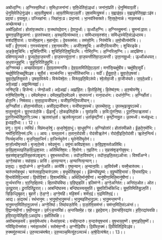 

  
अबो॑ध्य॒ग्नि:। अ॒ग्निस्स॒मिधा॑। स॒मिधा॒जना॑नां। स॒मि॒धेति॑सं॒ऽइधा॑। जना॑नां॒प्रति॑। धे॒नुम्मि॑वाय॒तीं। धे॒नुमि॒वेति॑धे॒नुंऽइ॑व। आ॒य॒तीमु॒षासं॑। आ॒य॒तीमित्या॒ऽय॒तीं। उ॒ष॒समित्यु॒षसं॑।। य॒ह्वाइ॑व॒प्र। य॒ह्वाइ॒वेति॑य॒ह्वा:ऽइ॑व। प्रव॒यां। व॒यामुत्। उज्जिहा॑ना:। जिहा॑ना॒:प्र। प्रभा॒नव॑:। भा॒नव॑स्सिस्रते। सि॒स्र॒ते॒नाकं॑। नाक॒मच्छ॑। अच्छेत्यच्छ॑।।  
अबो॑धि॒होता॑। होता॑य॒जथा॑य। य॒जथा॑यदे॒वान्। दे॒वानू॒र्ध्व:। ऊ॒र्ध्वोअ॒ग्नि:। अ॒ग्निस्सु॒मना॑:। सु॒मना॑:प्रा॒त:। सु॒मना॒इति॑सु॒ऽमना॑:। प्रा॒तर॑स्थात्। अ॒स्था॒दित्य॑स्थात्।। समि॑ध्दस्य॒रुश॑त्। समि॑ध्द॒स्येति॒संऽइ॑ध्दस्य। रुश॑दर्शि॒पाज॑:। पाजो॑म॒हान्। म॒हान्दे॒व:। दे॒वस्तम॑स:। तम॑सो॒नि:। निर॑मोचि। अ॒मो॒चीत्य॑मोचि।।  
यदीं॑। ईं॒ग॒णस्य॑। ग॒णस्य॑रश॒नां। र॒श॒नामजी॑ग:। अजी॑ग॒श्शुचि॑:। अजी॑ग॒रित्यजी॑ग:। शुचि॑रङ्के। अ॒ङ्के॒शुचि॑भि:। शुचि॑भि॒र्गोभि॑:। शुचि॑भि॒रिति॒शुचि॑ऽभि:। गोभि॑र॒ग्नि:। अ॒ग्निरित्य॒ग्नि:।। आद्दक्षि॑णा। दक्षि॑णायुज्यते। यु॒ज्य॒ते॒वा॒ज॒यन्ती॑। वा॒ज॒यन्त्यु॑त्ता॒नां। वा॒ज॒यन्तीति॑वा॒ज॒ऽयन्ती॑। उ॒त्ता॒नामू॒र्ध्व:। ऊ॒र्ध्वोअ॑धयत्। अ॒ध॒यज्जु॒हूभि॑:। जु॒हूभि॒रिति॑जु॒हूभि॑:।।  
अ॒ग्निमच्छ॑। अच्छा॑देवय॒तां। दे॒व॒य॒ताम्मनां॑सि। दे॒व॒य॒तामिति॑दे॒व॒ऽय॒तां। मनां॑सि॒चक्षूं॑षीव। चक्षूं॑षीव॒सूर्ये॑। चक्षूं॑षी॒वेति॒चक्षूं॑षिऽइव। सूर्ये॒सं। सञ्च॑रन्ति। च॒र॒न्तीति॑चरन्ति।। यदीं॑। ईं॒सु॒वा॒ते॒। सु॒वा॒ते॒उ॒षसा॑। सु॒वा॒ते॒इति॑सुवाते। उ॒षसा॒विरू॑पे। विरू॑पेश्वे॒त:। विरू॑प॒इति॒विऽरू॑पे। श्वे॒तोवा॒जी। वा॒जीज॑यते। ज॒य॒ते॒अग्रे॑। अग्रे॒अह्नां॑। अह्ना॒मित्यह्नां॑।।  
जनि॑ष्ट॒हि। हिजेन्य॑:। जेन्यो॒अग्रे॑। अग्रे॒अह्नां॑। अह्नां॑हि॒त:। हि॒तोहि॒तेषु॑। हि॒तेष्व॑रु॒ष:। अ॒रु॒षोवने॑षु। वने॒ष्विति॒वने॑षु।। दमे॑दमेस॒प्त। दमे॑दम॒इति॒दमे॑ऽदमे। स॒प्तरत्ना॑। रत्ना॒दधा॑न:। दधा॑नो॒ग्नि:। अ॒ग्निर्होता॑। होता॒नि। निष॑साद। स॒सा॒दा॒यजी॑यान्। यजी॑या॒निति॒यजी॑यान्।।  
अ॒ग्निर्होता॑। होता॒न्य॑सीदत्। असी॑द॒द्यजी॑यान्। यजी॑यानु॒पस्थे॑। उ॒पस्थे॑मा॒तु:। उ॒पस्थ॒इत्यु॒पऽस्थे॑। मा॒तुस्सु॑र॒भे। सु॒र॒भाउ॑लो॒के। ऊँ॒इत्यूँ॑। लो॒कइति॑लो॒के।। युवा॑क॒वि:। क॒वि:पु॑रुनि॒ष्ठ:। पु॒रु॒नि॒ष्ठऋ॒तावा॑। पु॒रु॒नि॒स्थेति॑पु॒रु॒नि॒:ऽस्थ। ऋ॒तावा॑ध॒र्ता। ऋ॒तवेत्यृ॒तऽवा॑। ध॒र्ताकृ॑ष्टी॒नां। कृ॒ष्टी॒नामु॒त। उ॒तमध्ये॑। मध्य॑इ॒ध्द:। इ॒ध्दइती॒ध्द:।। 12।।  
प्रणु। ऩुत्यं। त्यंविप्रं॑। विप्र॑मध्व॒रेषु॑। अ॒ध्व॒रेषु॑सा॒धुं। सा॒धुम॒ग्निं। अ॒ग्निहोता॑रं। होता॑रमीळते। ई॒ळ॒ते॒न॒मो॑भि:। नमो॑भि॒रिति॒नम॑:ऽभि:।। आय:। यस्त॒तान॑। त॒तान॒रोद॑सी। रोद॑सीऋ॒तेन॑। रोद॑सी॒इति॒रोद॑सी। ऋ॒तेन॒नित्यं॑। नित्यं॑मृजन्ति। मृ॒ज॒न्ति॒वा॒जिनं॑। वा॒जिनं॑घृ॒तेन॑। घृ॒तेनेति॑घृ॒तेन॑।।  
मा॒र्जा॒ल्यो॑मृज्यते। मृ॒ज्य॒ते॒स्वे। स्वेदमू॑ना:। दमू॑ना:कविप्रश॒स्त:। क॒वि॒प्र॒श॒स्तोअति॑थि:। क॒वि॒प्र॒श॒स्तइति॑क॒वि॒ऽप्र॒श॒स्त:। अति॑थिश्शि॒व:। शि॒वोन॑:। न॒इति॑न:।। स॒हस्र॑शृङ्गोवृष॒भ:। स॒हस्र॑शृङ्ग॒इति॑स॒हस्र॑ऽशृङ्ग:। वृ॒ष॒भस्तदो॑जा:। तदो॑जा॒विश्वा॑न्। तदो॑जा॒इति॒तत्ऽओ॑जा:। विश्वाँ॑अग्ने। अ॒ग्ने॒सह॑सा। सह॑सा॒प्र। प्रासि॑। अ॒स्य॒न्यान्। अ॒न्यानित्य॒न्यान्।।  
प्रस॒द्य:। स॒द्योअ॑ग्ने। अ॒ग्ने॒अति॑। अत्ये॑षि। ए॒ष्य॒न्यान्। अ॒न्याना॒वि:। आ॒विर्यस्मै॑। यस्मै॒चारु॑तम:। चारु॑तमोब॒भूथ॑। चारु॑तम॒इति॒चारु॑ऽतम:। ब॒भूथेति॑ब॒भूथ॑।। ई॒ळेण्यो॑वपु॒ष्य॑:। व॒पु॒ष्यो॑वि॒भावा॑। वि॒भावा॑प्रि॒य:। वि॒भावेति॑वि॒ऽभावा॑। प्रि॒योवि॒शां। वि॒शामति॑थि:। अथि॑ति॒र्मानु॑षीणां। मानु॑षीणा॒मिति॒मानु॑षीणां।।  
तुभ्यं॑भरन्ति। भ॒र॒न्ति॒क्षि॒तय॑:। क्षि॒तयो॑यविष्ठ। य॒वि॒ष्ठ॒ब॒लिं। ब॒लिम॑ग्ने। अ॒ग्ने॒अन्ति॑त:। अन्ति॑त॒ओत। ओत। उ॒तदू॒रात्। दू॒रादिति॑दू॒रात्।। आबन्दि॑ष्ठस्य। बन्दि॑ष्ठस्यसुम॒तिं। सु॒म॒तिञ्चि॑किध्दि। सु॒म॒तिमिति॑सु॒ऽम॒तिं। चि॒कि॒ध्दि॒बृ॒हत्। बृ॒हत्ते॑। ते॒अ॒ग्ने॒। अ॒ग्ने॒महि॑। महि॒शर्म॑। शर्म॑भ॒द्रं। भ॒द्रमिति॑भ॒द्रं।।  
आद्य। अ॒द्यरथं॑। रथं॑भानुम:। भा॒नु॒मो॒भा॒नु॒मन्तं॑। भा॒नु॒मइति॑भा॒नु॒ऽम:। भा॒नु॒मन्त॒मग्ने॑। भा॒नु॒मन्त॒मिति॑भा॒नु॒ऽमन्तं॑। अग्ने॒तिष्ठ॑। तिष्ठ॑यज॒तेभि॑:। य॒ज॒तेभि॒सम॑न्तं। सम॑न्त॒मिति॒संऽअ॑न्तं।। वि॒द्वान्प॑थी॒नां। प॒थी॒नामु॒रु। उ॒र्व॑१॒॑अ॒न्तरि॑क्षं। अ॒न्तरि॑क्षमे॒ह। एह। इ॒हदे॒वान्। दे॒वान्ह॑वि॒रद्या॑य। ह॒वि॒रद्या॑यवक्षि। ह॒वि॒रद्या॒येति॑ह॒वि॒:ऽअद्या॑य। व॒क्षीति॑वक्षि।।  
अवो॑चामक॒वये॑। क॒वये॒मेध्या॑य। मेध्या॑य॒वच॑:। वचो॑व॒न्दारु॑। व॒न्दारु॑वृष॒भाय॑। वृ॒ष॒भाय॒वृष्णे॑। वृष्ण॒इति॒वृष्णॆ॑।। गवि॑ष्ठि॒रोनम॑सा। नम॑सा॒स्तोमं॑। स्तोम॑म॒ग्नौ। अ॒ग्नौदि॒वी॑व। दि॒वी॑वरु॒क्मं। दि॒वीवेति॑दि॒विऽइ॑व। रु॒क्ममु॑रु॒व्यञ्चं॑। उ॒रु॒व्यञ्च॑मश्रेत्। उ॒रु॒व्यञ्च॒मित्यु॑रु॒ऽव्यञ्चं॑। अ॒श्रे॒दित्य॑श्रेत्।। 13।।  
